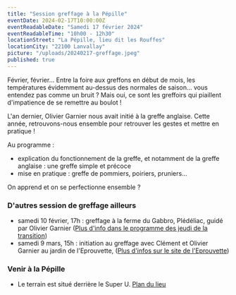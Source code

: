 ```yaml
---
title: "Session greffage à la Pépille"
eventDate: 2024-02-17T10:00:00Z
eventReadableDate: "Samedi 17 février 2024"
eventReadableTime: "10h00 - 12h30"
locationStreet: "La Pépille, lieu dit les Rouffes"
locationCity: "22100 Lanvallay"
picture: "/uploads/20240217-greffage.jpeg"
published: true
---
```


Février, février... Entre la foire aux greffons en début de mois,  les températures évidemment au-dessus des normales de saison... vous entendez pas comme un bruit ? Mais oui, ce sont les greffoirs qui piaillent d'impatience de se remettre au boulot !

<!--more-->

L'an dernier, Olivier Garnier nous avait initié à la greffe anglaise. Cette année, retrouvons-nous ensemble pour retrouver les gestes et mettre en pratique ! 

Au programme : 
- explication du fonctionnement de la greffe, et notamment de la greffe anglaise : une greffe simple et précoce
- mise en pratique : greffe de pommiers, poiriers, pruniers...

On apprend et on se perfectionne ensemble ?

### D'autres session de greffage ailleurs

- samedi 10 février, 17h : greffage à la ferme du Gabbro, Plédéliac, guidé par Olivier Garnier ([Plus d'info dans le programme des jeudi de la transition](https://padlet.com/lesjeudisdelatransition/les-jeudis-de-la-transition-xshgddzx9a0by1gr/wish/2854667199))
- samedi 9 mars, 15h : initiation au greffage avec Clément et Olivier Garnier au jardin de l'Eprouvette, ([Plus d'infos sur le site de l'Eprouvette](https://leprouvette.com/index.php/2023/12/13/sam-9-mars-14h30-17h-atelier-greffe-de-fruitiers-au-jardin-partage/))

### Venir à la Pépille

- Le terrain est situé derrière le Super U. [Plan du lieu](https://www.openstreetmap.org/#map=17/48.44885/-2.01522&layers=N)
